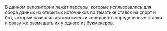 В данном репозитории лежат парсеры, которые испльзовались для сбора данных из открытых источников по тематике ставок на спорт и бот, который позволял автоматически копировать определенные ставки и сразу же размещать их у одного из букмекеров.
